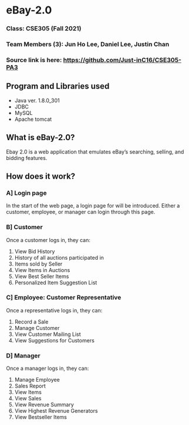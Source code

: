 # eBay-2.0
### Class: CSE305 (Fall 2021)
### Team Members (3): Jun Ho Lee, Daniel Lee, Justin Chan 
### Source link is here: https://github.com/Just-inC16/CSE305-PA3


## Program and Libraries used
 * Java ver. 1.8.0_301
 * JDBC
 * MySQL
 * Apache tomcat

## What is eBay-2.0? 
Ebay 2.0 is a web application that emulates eBay’s searching, selling, and bidding features.

## How does it work?
### A] Login page
In the start of the web page, a login page for will be introduced. 
Either a customer, employee, or manager can login through this page.

### B] Customer

Once a customer logs in, they can:
1. View Bid History
2. History of all auctions participated in
3. Items sold by Seller
4. View Items in Auctions
5. View Best Seller Items
6. Personalized Item Suggestion List

### C] Employee: Customer Representative

Once a representative logs in, they can:
1. Record a Sale
2. Manage Customer
3. View Customer Mailing List
4. View Suggestions for Customers

### D] Manager

Once a manager logs in, they can:
1. Manage Employee
2. Sales Report
3. View Items
4. View Sales
5. View Revenue Summary
6. View Highest Revenue Generators
7. View Bestseller Items
